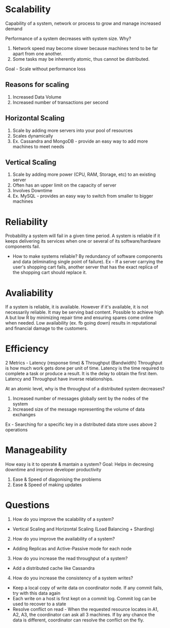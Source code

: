 # Scalability
Capability of a system, network or process to grow and manage increased demand

Performance of a system decreases with system size. Why?
1. Network speed may become slower because machines tend to be far apart from one another.
2. Some tasks may be inherently atomic, thus cannot be distributed.

Goal - Scale without performance loss

## Reasons for scaling
1. Increased Data Volume
2. Increased number of transactions per second

## Horizontal Scaling
1. Scale by adding more servers into your pool of resources
2. Scales dynamically
3. Ex. Cassandra and MongoDB - provide an easy way to add more machines to meet needs

## Vertical Scaling
1. Scale by adding more power (CPU, RAM, Storage, etc) to an existing server
2. Often has an upper limit on the capacity of server
3. Involves Downtime
4. Ex. MySQL  - provides an easy way to switch from smaller to bigger machines


# Reliability
Probability a system will fail in a given time period.
A system is reliable if it keeps delivering its services when one or several of its software/hardware components fail.

* How to make systems reliable?
By redundancy of software components and data (eliminating single point of failure). 
Ex - If a server carrying the user's shopping cart fails, another server that has the exact replica of the shopping cart should replace it.

# Avaliability
If a system is reliable, it is available. However if it's available, it is not necessarily reliable. It may be serving bad content.
Possible to achieve high A but low R by minimizing repair time and ensuring spares come online when needed.
Low availability (ex. fb going down) results in reputational and financial damage to the customers.


# Efficiency
2 Metrics - Latency (response time) & Throughput (Bandwidth)
Throughput is how much work gets done per unit of time.
Latency is the time required to complete a task or produce a result. It is the delay to obtain the first item.
Latency and Throughput have inverse relationships.

At an atomic level, why is the throughput of a distributed system decreases?
1. Increased number of messages globally sent by the nodes of the system
2. Increased size of the message representing the volume of data exchanges

Ex - Searching for a specific key in a distributed data store uses above 2 operations

# Manageability
How easy is it to operate & mantain a system?
Goal: Helps in decresing downtime and improve developer productivity

1. Ease & Speed of diagonising the problems
2. Ease & Speed of making updates

# Questions

1. How do you improve the scalability of a system?
* Vertical Scaling and Horizontal Scaling (Load Balancing + Sharding)

2. How do you improve the availability of a system?
* Adding Replicas and Active-Passive mode for each node

3. How do you increase the read throughput of a system?
* Add a distributed cache like Cassandra

4. How do you increase the consistency of a system writes?
* Keep a local copy of write data on coordinator node. If any commit fails, try with this data again
* Each write on a host is first kept on a commit log. Commit log can be used to recover to a state
* Resolve conflict on read - When the requested resource locates in A1, A2, A3, the coordinator can ask all 3 machines.
If by any chance the data is different, coordinator can resolve the conflict on the fly.






